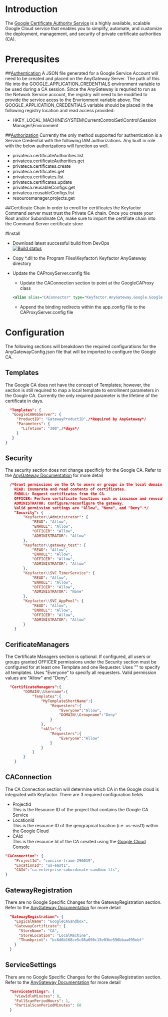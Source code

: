 # Introduction 
The  [Google Certificate Authority Service](https://cloud.google.com/certificate-authority-service) is a highly available, scalable Google Cloud service that enables you to simplify, automate, and customize the deployment, management, and security of private certificate authorities (CA).

# Prerequsites
##[Authentication](https://cloud.google.com/docs/authentication/production)
A JSON file generated for a Google Service Account will need to be created and placed on the AnyGateway Server. The path of this file into the GOOGLE_APPLICATION_CREDENTIALS environment variable to be used during a CA session. Since the 
AnyGateway is requried to run as the Network Service account, the registry will need to be modified to provide the service acess to the Envrionment variable above. The GOOGLE_APPLICATION_CREDENTIALS variable should be placed in the following 
registry location and read access provided:

* HKEY_LOCAL_MACHINE\SYSTEM\CurrentControlSet\Control\Session Manager\Environment

##[Authorization](https://cloud.google.com/certificate-authority-service/docs/reference/permissions-and-roles)
Currently the only method supported for authentication is a Service Credential with the following IAM authorizations. Any built in role with the below authorizations will function as well. 
* privateca.certificateAuthorities.list
* privateca.certificateAuthorities.get
* privateca.certificates.create
* privateca.certificates.get
* privateca.certificates.list
* privateca.certificates.update
* privateca.reusableConfigs.get
* privateca.reusableConfigs.list
* resourcemanager.projects.get

##Certificate Chain
In order to enroll for certificates the Keyfactor Command server must trust the Private CA chain.  Once you create your Root and/or Subordinate CA, make sure to import the certifiate chain into the Command Server certificate store

#Install
* Download latest successful build from DevOps  
[![Build status](https://devops.corp.keyfactor.com/MainCollection/SolutionEngineering/_apis/build/status/Integration-AnyGateway-GoogleCA)](https://devops.corp.keyfactor.com/MainCollection/SolutionEngineering/_build/latest?definitionId=152)

* Copy *.dll to the Program Files\Keyfactor\ Keyfactor AnyGateway directory

* Update the CAProxyServer.config file
  * Update the CAConnection section to point at the GoogleCAProxy class
  ```xml
  <alias alias="CAConnector" type="Keyfactor.AnyGateway.Google.GoogleCAProxy, GoogleCAProxy"/>
  ```
  * Append the binding redirects within the app.config file to the CAProxyServer.config file 


# Configuration
The following sections will breakdown the required configurations for the AnyGatewayConfig.json file that will be imported to configure the Google CA. 

## Templates
The Google CA does not have the concept of Templates; however, the section is still required to map a local template to enrollment parameters in the Google CA. Currently the only
 required parameter is the lifetime of the certificate in days. 
 ```json
   "Templates": {
    "GoogleCAWebServer": {
      "ProductID": "GatewayProductID",/*Required by AnyGateway*/
      "Parameters": {
        "Lifetime": "300",/*days*/
      }
    }
}
 ```
## Security
The security section does not change specificly for the Google CA.  Refer to the [AnyGateway Documentation](https://kfeaus00web-01.corp.keyfactor.com/keyfactordocs/AnyGateway/v20.9/Generic/Content/AnyGateway/Introduction.htm) for more detail
```json
  /*Grant permissions on the CA to users or groups in the local domain.
	READ: Enumerate and read contents of certificates.
	ENROLL: Request certificates from the CA.
	OFFICER: Perform certificate functions such as issuance and revocation. This is equivalent to "Issue and Manage" permission on the Microsoft CA.
	ADMINISTRATOR: Configure/reconfigure the gateway.
	Valid permission settings are "Allow", "None", and "Deny".*/
    "Security": {
        "Keyfactor\\Administrator": {
            "READ": "Allow",
            "ENROLL": "Allow",
            "OFFICER": "Allow",
            "ADMINISTRATOR": "Allow"
        },
        "Keyfactor\\gateway_test": {
            "READ": "Allow",
            "ENROLL": "Allow",
            "OFFICER": "Allow",
            "ADMINISTRATOR": "Allow"
        },		
        "Keyfactor\\SVC_TimerService": {
            "READ": "Allow",
            "ENROLL": "Allow",
            "OFFICER": "Allow",
            "ADMINISTRATOR": "None"
        },
        "Keyfactor\\SVC_AppPool": {
            "READ": "Allow",
            "ENROLL": "Allow",
            "OFFICER": "Allow",
            "ADMINISTRATOR": "Allow"
        }
    }
```
## CerificateManagers
The Certificate Managers section is optional.
	If configured, all users or groups granted OFFICER permissions under the Security section
	must be configured for at least one Template and one Requester. 
	Uses "<All>" to specify all templates. Uses "Everyone" to specify all requesters.
	Valid permission values are "Allow" and "Deny".
```json
  "CertificateManagers":{
		"DOMAIN\\Username":{
			"Templates":{
				"MyTemplateShortName":{
					"Requesters":{
						"Everyone":"Allow",
						"DOMAIN\\Groupname":"Deny"
					}
				},
				"<All>":{
					"Requesters":{
						"Everyone":"Allow"
					}
				}
			}
		}
	}
```
## CAConnection
The CA Connection section will determine which CA in the Google cloud is integrated with Keyfactor. There are 3 required configuration fields
* ProjectId  
This is the Resource ID of the project that contains the Google CA Service
* LocationId  
This is the resource ID of the geograpical location (i.e. us-east1) within the Google Cloud
* CAId  
This is the resource Id of the CA created using the [Google Cloud Console](https://console.cloud.google.com)

```json
"CAConnection": {
    "ProjectId": "concise-frame-296019",
    "LocationId": "us-east1",
    "CAId":"ca-enterprise-subordinate-sandbox-tls",
}
```
## GatewayRegistration
There are no Google Specific Changes for the GatewayRegistration section. Refer to the [AnyGateway Documentation](https://kfeaus00web-01.corp.keyfactor.com/keyfactordocs/AnyGateway/v20.9/Generic/Content/AnyGateway/Introduction.htm) for more detail
```json
  "GatewayRegistration": {
    "LogicalName": "GoogleCASandbox",
    "GatewayCertificate": {
      "StoreName": "CA",
      "StoreLocation": "LocalMachine",
      "Thumbprint": "bc6d6b168ce5c08a690c15e03be596bbaa095ebf"
    }
  }
```

## ServiceSettings
There are no Google Specific Changes for the GatewayRegistration section. Refer to the [AnyGateway Documentation](https://kfeaus00web-01.corp.keyfactor.com/keyfactordocs/AnyGateway/v20.9/Generic/Content/AnyGateway/Introduction.htm) for more detail
```json
  "ServiceSettings": {
    "ViewIdleMinutes": 8,
    "FullScanPeriodHours": 1,
	"PartialScanPeriodMinutes": 60
  }
```
